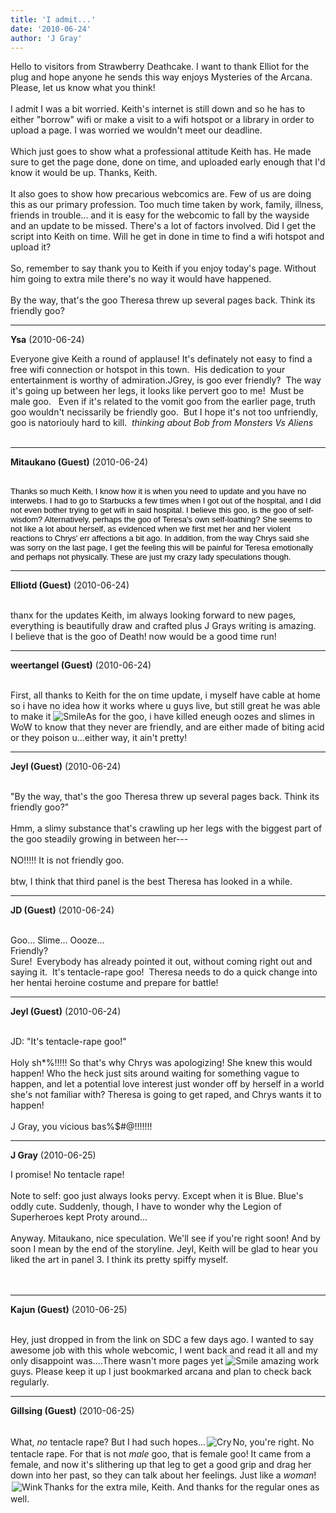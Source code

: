 ```yaml
---
title: 'I admit...'
date: '2010-06-24'
author: 'J Gray'
---
```


Hello to visitors from Strawberry Deathcake. I want to thank Elliot for the plug and hope anyone he sends this way enjoys Mysteries of the Arcana. Please, let us know what you think!<br><br>I admit I was a bit worried. Keith's internet is still down and so he has to either "borrow" wifi or make a visit to a wifi hotspot or a library in order to upload a page. I was worried we wouldn't meet our deadline.<br><br>Which just goes to show what a professional attitude Keith has. He made sure to get the page done, done on time, and uploaded early enough that I'd know it would be up. Thanks, Keith.<br><br>It also goes to show how precarious webcomics are. Few of us are doing this as our primary profession. Too much time taken by work, family, illness, friends in trouble... and it is easy for the webcomic to fall by the wayside and an update to be missed. There's a lot of factors involved. Did I get the script into Keith on time. Will he get in done in time to find a wifi hotspot and upload it? <br><br>So, remember to say thank you to Keith if you enjoy today's page. Without him going to extra mile there's no way it would have happened.<br><br>By the way, that's the goo Theresa threw up several pages back. Think its friendly goo?<br>

---
**Ysa** (2010-06-24)

Everyone give Keith a round of applause! It's definately not easy to find a free wifi connection or hotspot in this town.&nbsp; His dedication to your entertainment is worthy of admiration.JGrey, is goo ever friendly?&nbsp; The way it's going up between her legs, it looks like pervert goo to me!&nbsp; Must be male goo.&nbsp;&nbsp; Even if it's related to the vomit goo from the earlier page, truth goo wouldn't necissarily be friendly goo.&nbsp; But I hope it's not too unfriendly, goo is natoriouly hard to kill.&nbsp; *thinking about Bob from Monsters Vs Aliens*<br><br>

---
**Mitaukano (Guest)** (2010-06-24)

<br><span style="font-family: Arial, sans-serif; color: black; "><span class="Apple-style-span" style="font-size: small;">Thanks so much Keith, I know how it is when you need to update and you have no interwebs. I had to go to Starbucks a few times when I got out of the hospital, and I did not even bother trying to get wifi in said hospital.&nbsp;</span></span><span style="font-family: Arial, sans-serif; color: black; "><span class="Apple-style-span" style="font-size: small;">I believe this goo, is the goo of self-wisdom? Alternatively, perhaps the goo of Teresa's own self-loathing? She seems to not like a lot about herself, as evidenced when we first met her and her violent reactions to Chrys' err affections a bit ago. In addition, from the way Chrys said she was sorry on the last page, I get the feeling this will be painful for Teresa emotionally and perhaps not physically. These are just my crazy lady speculations though.</span></span>

---
**Elliotd (Guest)** (2010-06-24)

<br> thanx for the updates Keith, im always looking forward to new pages, everything is beautifully draw and crafted plus J Grays writing is amazing.<br>I believe that is the goo of Death! now would be a good time run!<br>

---
**weertangel (Guest)** (2010-06-24)

<br>First, all thanks to Keith for the on time update, i myself have cable at home so i have no idea how it works where u guys live, but still great he was able to make it <img src="/smilies/smile.gif" alt="Smile" border="0">As for the goo, i have killed eneugh oozes and slimes in WoW&nbsp;to know that they never are friendly, and are either made of biting acid or they poison u...either way, it ain't pretty!

---
**Jeyl (Guest)** (2010-06-24)

<br> "By the way, that's the goo Theresa threw up several pages back. Think its friendly goo?"
<br>
<br>Hmm, a slimy substance that's crawling up her legs with the biggest part of the goo steadily growing in between her---
<br>
<br>NO!!!!! It is not friendly goo.
<br>
<br>btw, I think that third panel is the best Theresa has looked in a while.

---
**JD (Guest)** (2010-06-24)

<br> Goo... Slime... Oooze...<br>Friendly?<br>Sure!&nbsp; Everybody has already pointed it out, without coming right out and saying it.&nbsp; It's tentacle-rape goo!&nbsp; Theresa needs to do a quick change into her hentai heroine costume and prepare for battle!<br>

---
**Jeyl (Guest)** (2010-06-24)

<br> JD: "It's tentacle-rape goo!"
<br>
<br>Holy sh*%!!!!! So that's why Chrys was apologizing! She knew this would happen! Who the heck just sits around waiting for something vague to happen, and let a potential love interest just wonder off by herself in a world she's not familiar with? Theresa is going to get raped, and Chrys wants it to happen!
<br>
<br>J Gray, you vicious bas%$#@!!!!!!!

---
**J Gray** (2010-06-25)

I promise! No tentacle rape!<br><br>Note to self: goo just always looks pervy. Except when it is Blue. Blue's oddly cute. Suddenly, though, I have to wonder why the Legion of Superheroes kept Proty around...<br><br>Anyway. Mitaukano, nice speculation. We'll see if you're right soon! And by soon I mean by the end of the storyline. Jeyl, Keith will be glad to hear you liked the art in panel 3. I think its pretty spiffy myself.<br><br><br>

---
**Kajun (Guest)** (2010-06-25)

<br>Hey, just dropped in from the link on SDC a few days ago. I wanted to say awesome job with this whole webcomic, I went back and read it all and my only disappoint was....There wasn't more pages yet <img src="/smilies/smile.gif" alt="Smile" border="0"> amazing work guys. Please keep it up I just bookmarked arcana and plan to check back regularly.

---
**Gillsing (Guest)** (2010-06-25)

<br>What, <em>no</em> tentacle rape? But I had such hopes...<img src=" /smilies/sad5.gif " border="0" alt=" Cry " hspace="2" vspace="2">No, you're right. No tentacle rape. For that is not <em>male</em> goo, that is female goo! It came from a female, and now it's slithering up that leg to get a good grip and drag her down into her past, so they can talk about her feelings. Just like a <em>woman</em>!<img src=" /smilies/wink1.gif " border="0" alt=" Wink " hspace="2" vspace="2">Thanks for the extra mile, Keith. And thanks for the regular ones as well.


